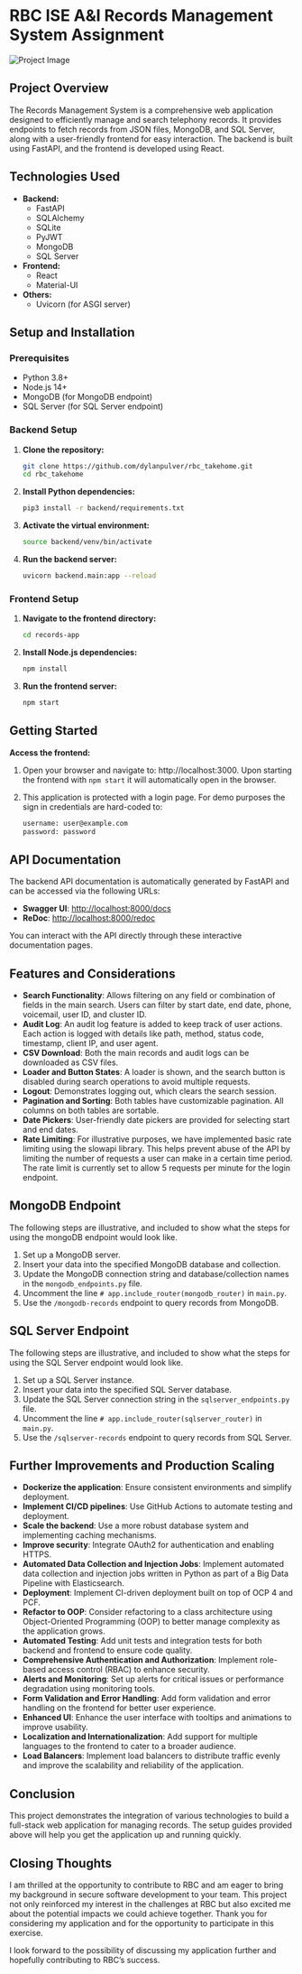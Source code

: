 # RBC ISE A&I Records Management System Assignment

![Project Image](readme_img.png)

## Project Overview

The Records Management System is a comprehensive web application designed to efficiently manage and search telephony records. It provides endpoints to fetch records from JSON files, MongoDB, and SQL Server, along with a user-friendly frontend for easy interaction. The backend is built using FastAPI, and the frontend is developed using React.

## Technologies Used

- **Backend:**
  - FastAPI
  - SQLAlchemy
  - SQLite
  - PyJWT
  - MongoDB
  - SQL Server
- **Frontend:**
  - React
  - Material-UI
- **Others:**
  - Uvicorn (for ASGI server)

## Setup and Installation

### Prerequisites

- Python 3.8+
- Node.js 14+
- MongoDB (for MongoDB endpoint)
- SQL Server (for SQL Server endpoint)

### Backend Setup

1. **Clone the repository:**

   ```sh
   git clone https://github.com/dylanpulver/rbc_takehome.git
   cd rbc_takehome
   ```

2. **Install Python dependencies:**

    ```sh
    pip3 install -r backend/requirements.txt
    ```

3. **Activate the virtual environment:**

    ```sh
    source backend/venv/bin/activate
    ```

4. **Run the backend server:**

    ```sh
    uvicorn backend.main:app --reload
    ```

### Frontend Setup

1. **Navigate to the frontend directory:**

    ```sh
    cd records-app
    ```

2. **Install Node.js dependencies:**

    ```sh
    npm install
    ```

3. **Run the frontend server:**

    ```sh
    npm start
    ```

## Getting Started

**Access the frontend:**

1. Open your browser and navigate to: http://localhost:3000. Upon starting the frontend with `npm start` it will automatically open in the browser.
2. This application is protected with a login page. For demo purposes the sign in credentials are hard-coded to:

    ```sh
    username: user@example.com
    password: password
    ```

## API Documentation

The backend API documentation is automatically generated by FastAPI and can be accessed via the following URLs:

- **Swagger UI**: [http://localhost:8000/docs](http://localhost:8000/docs)
- **ReDoc**: [http://localhost:8000/redoc](http://localhost:8000/redoc)

You can interact with the API directly through these interactive documentation pages.

## Features and Considerations

- **Search Functionality**: Allows filtering on any field or combination of fields in the main search. Users can filter by start date, end date, phone, voicemail, user ID, and cluster ID.
- **Audit Log**: An audit log feature is added to keep track of user actions. Each action is logged with details like path, method, status code, timestamp, client IP, and user agent.
- **CSV Download**: Both the main records and audit logs can be downloaded as CSV files.
- **Loader and Button States**: A loader is shown, and the search button is disabled during search operations to avoid multiple requests.
- **Logout**: Demonstrates logging out, which clears the search session.
- **Pagination and Sorting**: Both tables have customizable pagination. All columns on both tables are sortable.
- **Date Pickers**: User-friendly date pickers are provided for selecting start and end dates.
- **Rate Limiting**: For illustrative purposes, we have implemented basic rate limiting using the slowapi library. This helps prevent abuse of the API by limiting the number of requests a user can make in a certain time period. The rate limit is currently set to allow 5 requests per minute for the login endpoint.

## MongoDB Endpoint

The following steps are illustrative, and included to show what the steps for using the mongoDB endpoint would look like.

1. Set up a MongoDB server.
2. Insert your data into the specified MongoDB database and collection.
3. Update the MongoDB connection string and database/collection names in the `mongodb_endpoints.py` file.
4. Uncomment the line `# app.include_router(mongodb_router)` in `main.py`.
5. Use the `/mongodb-records` endpoint to query records from MongoDB.

## SQL Server Endpoint

The following steps are illustrative, and included to show what the steps for using the SQL Server endpoint would look like.

1. Set up a SQL Server instance.
2. Insert your data into the specified SQL Server database.
3. Update the SQL Server connection string in the `sqlserver_endpoints.py` file.
4. Uncomment the line `# app.include_router(sqlserver_router)` in `main.py`.
5. Use the `/sqlserver-records` endpoint to query records from SQL Server.

## Further Improvements and Production Scaling

- **Dockerize the application**: Ensure consistent environments and simplify deployment.
- **Implement CI/CD pipelines**: Use GitHub Actions to automate testing and deployment.
- **Scale the backend**: Use a more robust database system and implementing caching mechanisms.
- **Improve security**: Integrate OAuth2 for authentication and enabling HTTPS.
- **Automated Data Collection and Injection Jobs**: Implement automated data collection and injection jobs written in Python as part of a Big Data Pipeline with Elasticsearch.
- **Deployment**: Implement CI-driven deployment built on top of OCP 4 and PCF.
- **Refactor to OOP**: Consider refactoring to a class architecture using Object-Oriented Programming (OOP) to better manage complexity as the application grows.
- **Automated Testing**: Add unit tests and integration tests for both backend and frontend to ensure code quality.
- **Comprehensive Authentication and Authorization**: Implement role-based access control (RBAC) to enhance security.
- **Alerts and Monitoring**: Set up alerts for critical issues or performance degradation using monitoring tools.
- **Form Validation and Error Handling**: Add form validation and error handling on the frontend for better user experience.
- **Enhanced UI**: Enhance the user interface with tooltips and animations to improve usability.
- **Localization and Internationalization**: Add support for multiple languages to the frontend to cater to a broader audience.
- **Load Balancers**: Implement load balancers to distribute traffic evenly and improve the scalability and reliability of the application.

## Conclusion

This project demonstrates the integration of various technologies to build a full-stack web application for managing records. The setup guides provided above will help you get the application up and running quickly.

## Closing Thoughts

I am thrilled at the opportunity to contribute to RBC and am eager to bring my background in secure software development to your team. This project not only reinforced my interest in the challenges at RBC but also excited me about the potential impacts we could achieve together. Thank you for considering my application and for the opportunity to participate in this exercise.

I look forward to the possibility of discussing my application further and hopefully contributing to RBC’s success.
